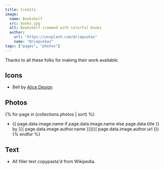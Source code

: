 ```yaml
---
title: Credits
image:
  name: Bookshelf
  src: books.jpg
  alt: Bookshelf crammed with colorful books
  author:
    url: "https://unsplash.com/@riapuskas"
    name: "@riapuskas"
tags: ["pages", "photos"]
---
```


Thanks to all these folks for making their work available.

## Icons

- Bell by [Alice Design](https://thenounproject.com/icon/3407997/)

## Photos
{% for page in (collections.photos | sort) %}
- {{ page.data.image.name if page.data.image.name else page.data.title }} by [{{ page.data.image.author.name }}]({{ page.data.image.author.url }})
{% endfor %}

## Text

- All filler text copypasta'd from Wikipedia.
